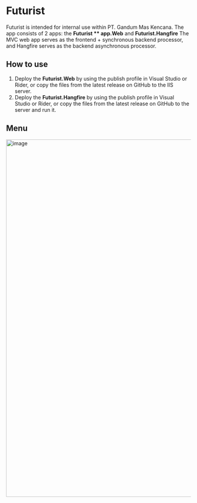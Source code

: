 # Futurist
Futurist is intended for internal use within PT. Gandum Mas Kencana. The app consists of 2 apps: the **Futurist ** app.Web** and **Futurist.Hangfire**
The MVC web app serves as the frontend + synchronous backend processor, and Hangfire serves as the backend asynchronous processor.

## How to use
1. Deploy the **Futurist.Web** by using the publish profile in Visual Studio or Rider, or copy the files from the latest release on GitHub to the IIS server.
2. Deploy the **Futurist.Hangfire** by using the publish profile in Visual Studio or Rider, or copy the files from the latest release on GitHub to the server and run it.

## Menu
<img width="972" alt="image" src="https://github.com/user-attachments/assets/9f9968c9-a22a-47cf-92f5-910d0dc343f9" />
